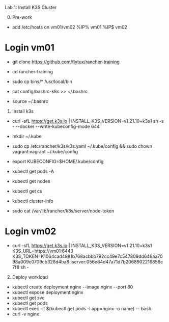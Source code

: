 Lab 1: Install K3S Cluster

0. Pre-work

- add /etc/hosts on vm01/vm02
%IP% vm01 
%IP$ vm02

# Login vm01
- git clone https://github.com/flytux/rancher-training

- cd rancher-training
- sudo cp bins/* /usr/local/bin

- cat config/bashrc-k8s >> ~/.bashrc
- source ~/.bashrc

1. Install k3s 

- curl -sfL https://get.k3s.io | INSTALL_K3S_VERSION=v1.21.10+k3s1 sh -s - --docker --write-kubeconfig-mode 644

- mkdir ~/.kube
- sudo cp /etc/rancher/k3s/k3s.yaml ~/.kube/config && sudo chown vagrant:vagrant ~/.kube/config
- export KUBECONFIG=$HOME/.kube/config

- kubectl get pods -A
- kubectl get nodes
- kubectl get cs
- kubectl cluster-info

- sudo cat /var/lib/rancher/k3s/server/node-token

# Login vm02

- curl -sfL https://get.k3s.io | INSTALL_K3S_VERSION=v1.21.10+k3s1 K3S_URL=https://vm01:6443 K3S_TOKEN=K1064cad4981b768acbbb792cc49e7c547809dd646aa7098a009c0709cb328d4ba8::server:056e84d47a71d7b2068902216856c7f8 sh -


2. Deploy workload

- kubectl create deployment nginx --image nginx --port 80
- kubectl expose deployment nginx
- kubectl get svc
- kubectl get pods
- kubectl exec -it $(kubectl get pods -l app=nginx -o name) -- bash
- curl -v nginx

